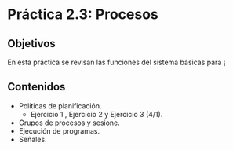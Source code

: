 # Práctica 2.3: Procesos

## Objetivos

En esta práctica se revisan las funciones del sistema básicas para ¡

## Contenidos

+ Políticas de planificación.
    + Ejercicio 1 , Ejercicio 2 y Ejercicio 3 (4/1). 
+ Grupos de procesos y sesione.
+ Ejecución de programas.
+ Señales.
